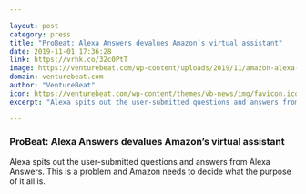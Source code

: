 ```yaml
---

layout: post
category: press
title: "ProBeat: Alexa Answers devalues Amazon’s virtual assistant"
date: 2019-11-01 17:36:28
link: https://vrhk.co/32c0PtT
image: https://venturebeat.com/wp-content/uploads/2019/11/amazon-alexa-answers-questionable-examples.png?w=1200&strip=all
domain: venturebeat.com
author: "VentureBeat"
icon: https://venturebeat.com/wp-content/themes/vb-news/img/favicon.ico
excerpt: "Alexa spits out the user-submitted questions and answers from Alexa Answers. This is a problem and Amazon needs to decide what the purpose of it all is."

---
```


### ProBeat: Alexa Answers devalues Amazon’s virtual assistant

Alexa spits out the user-submitted questions and answers from Alexa Answers. This is a problem and Amazon needs to decide what the purpose of it all is.